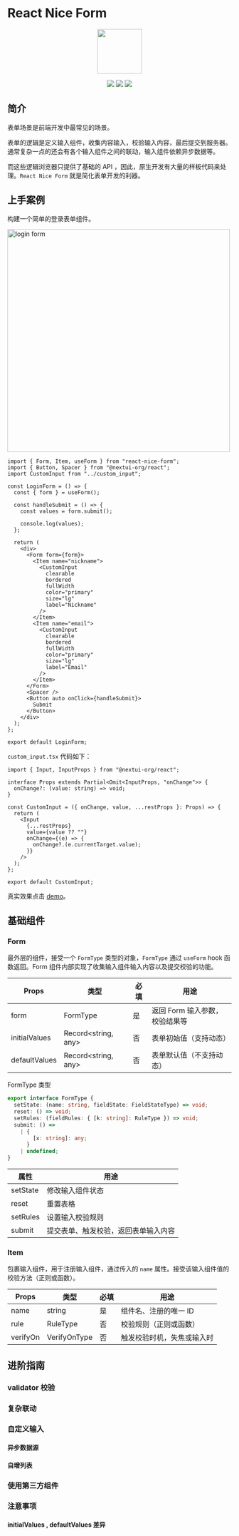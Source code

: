 # React Nice Form

<p align="center">
<img width="100" src="https://assets-phi.vercel.app/-/react-nice-form/logo.png"/>
</P>

<p align="center">
 <img src="https://img.shields.io/badge/coverage-100%25-brightgreen">
 <img src="https://img.shields.io/badge/min%20size-1%20kb-blue">
 <img src="https://img.shields.io/npm/dt/react-nice-form.svg?colorB=ff69b4">
 </p>

## 简介

表单场景是前端开发中最常见的场景。

表单的逻辑是定义输入组件，收集内容输入，校验输入内容，最后提交到服务器。通常复杂一点的还会有各个输入组件之间的联动，输入组件依赖异步数据等。

而这些逻辑浏览器只提供了基础的 API ，因此，原生开发有大量的样板代码来处理。`React Nice Form` 就是简化表单开发的利器。

## 上手案例

构建一个简单的登录表单组件。

<img width="500" src="https://assets-phi.vercel.app/-/react-nice-form/1.png" alt="login form"/>

```tsx
import { Form, Item, useForm } from "react-nice-form";
import { Button, Spacer } from "@nextui-org/react";
import CustomInput from "../custom_input";

const LoginForm = () => {
  const { form } = useForm();

  const handleSubmit = () => {
    const values = form.submit();

    console.log(values);
  };

  return (
    <div>
      <Form form={form}>
        <Item name="nickname">
          <CustomInput
            clearable
            bordered
            fullWidth
            color="primary"
            size="lg"
            label="Nickname"
          />
        </Item>
        <Item name="email">
          <CustomInput
            clearable
            bordered
            fullWidth
            color="primary"
            size="lg"
            label="Email"
          />
        </Item>
      </Form>
      <Spacer />
      <Button auto onClick={handleSubmit}>
        Submit
      </Button>
    </div>
  );
};

export default LoginForm;
```

`custom_input.tsx` 代码如下：

```tsx
import { Input, InputProps } from "@nextui-org/react";

interface Props extends Partial<Omit<InputProps, "onChange">> {
  onChange?: (value: string) => void;
}

const CustomInput = ({ onChange, value, ...restProps }: Props) => {
  return (
    <Input
      {...restProps}
      value={value ?? ""}
      onChange={(e) => {
        onChange?.(e.currentTarget.value);
      }}
    />
  );
};

export default CustomInput;
```

真实效果点击 [demo](https://codesandbox.io/s/eager-driscoll-fr4hw1?file=/src/components/custom_input/index.tsx:0-419)。

## 基础组件

### Form

最外层的组件，接受一个 `FormType` 类型的对象，`FormType` 通过 `useForm` hook 函数返回。Form 组件内部实现了收集输入组件输入内容以及提交校验的功能。

| Props         | 类型                | 必填 | 用途                           |
| ------------- | ------------------- | ---- | ------------------------------ |
| form          | FormType            | 是   | 返回 Form 输入参数，校验结果等 |
| initialValues | Record<string, any> | 否   | 表单初始值（支持动态）         |
| defaultValues | Record<string, any> | 否   | 表单默认值（不支持动态）       |

FormType 类型

```ts
export interface FormType {
  setState: (name: string, fieldState: FieldStateType) => void;
  reset: () => void;
  setRules: (fieldRules: { [k: string]: RuleType }) => void;
  submit: () =>
    | {
        [x: string]: any;
      }
    | undefined;
}
```

| 属性     | 用途                                 |
| -------- | ------------------------------------ |
| setState | 修改输入组件状态                     |
| reset    | 重置表格                             |
| setRules | 设置输入校验规则                     |
| submit   | 提交表单、触发校验，返回表单输入内容 |

### Item

包裹输入组件，用于注册输入组件，通过传入的 `name` 属性。接受该输入组件值的校验方法（正则或函数）。

| Props    | 类型         | 必填 | 用途                       |
| -------- | ------------ | ---- | -------------------------- |
| name     | string       | 是   | 组件名、注册的唯一 ID      |
| rule     | RuleType     | 否   | 校验规则（正则或函数）     |
| verifyOn | VerifyOnType | 否   | 触发校验时机，失焦或输入时 |

## 进阶指南

### validator 校验

### 复杂联动

### 自定义输入

#### 异步数据源

#### 自增列表

### 使用第三方组件

### 注意事项

#### initialValues , defaultValues 差异
